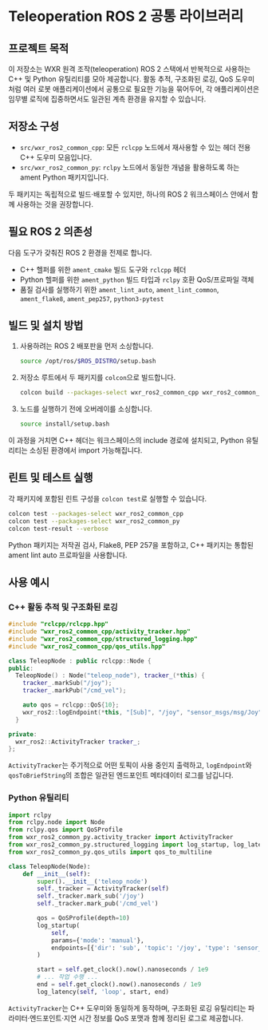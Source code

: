 # Teleoperation ROS 2 공통 라이브러리

## 프로젝트 목적
이 저장소는 WXR 원격 조작(teleoperation) ROS 2 스택에서 반복적으로 사용하는 C++ 및 Python 유틸리티를 모아 제공합니다. 활동 추적, 구조화된 로깅, QoS 도우미처럼 여러 로봇 애플리케이션에서 공통으로 필요한 기능을 묶어두어, 각 애플리케이션은 임무별 로직에 집중하면서도 일관된 계측 환경을 유지할 수 있습니다.

## 저장소 구성
- `src/wxr_ros2_common_cpp`: 모든 `rclcpp` 노드에서 재사용할 수 있는 헤더 전용 C++ 도우미 모음입니다.
- `src/wxr_ros2_common_py`: `rclpy` 노드에서 동일한 개념을 활용하도록 하는 ament Python 패키지입니다.

두 패키지는 독립적으로 빌드·배포할 수 있지만, 하나의 ROS 2 워크스페이스 안에서 함께 사용하는 것을 권장합니다.

## 필요 ROS 2 의존성
다음 도구가 갖춰진 ROS 2 환경을 전제로 합니다.
- C++ 헬퍼를 위한 `ament_cmake` 빌드 도구와 `rclcpp` 헤더
- Python 헬퍼를 위한 `ament_python` 빌드 타입과 `rclpy` 호환 QoS/프로파일 객체
- 품질 검사를 실행하기 위한 `ament_lint_auto`, `ament_lint_common`, `ament_flake8`, `ament_pep257`, `python3-pytest`

## 빌드 및 설치 방법
1. 사용하려는 ROS 2 배포판을 먼저 소싱합니다.
   ```bash
   source /opt/ros/$ROS_DISTRO/setup.bash
   ```
2. 저장소 루트에서 두 패키지를 `colcon`으로 빌드합니다.
   ```bash
   colcon build --packages-select wxr_ros2_common_cpp wxr_ros2_common_py
   ```
3. 노드를 실행하기 전에 오버레이를 소싱합니다.
   ```bash
   source install/setup.bash
   ```

이 과정을 거치면 C++ 헤더는 워크스페이스의 include 경로에 설치되고, Python 유틸리티는 소싱된 환경에서 import 가능해집니다.

## 린트 및 테스트 실행
각 패키지에 포함된 린트 구성을 `colcon test`로 실행할 수 있습니다.
```bash
colcon test --packages-select wxr_ros2_common_cpp
colcon test --packages-select wxr_ros2_common_py
colcon test-result --verbose
```
Python 패키지는 저작권 검사, Flake8, PEP 257을 포함하고, C++ 패키지는 통합된 ament lint auto 프로파일을 사용합니다.

## 사용 예시
### C++ 활동 추적 및 구조화된 로깅
```cpp
#include "rclcpp/rclcpp.hpp"
#include "wxr_ros2_common_cpp/activity_tracker.hpp"
#include "wxr_ros2_common_cpp/structured_logging.hpp"
#include "wxr_ros2_common_cpp/qos_utils.hpp"

class TeleopNode : public rclcpp::Node {
public:
  TeleopNode() : Node("teleop_node"), tracker_(*this) {
    tracker_.markSub("/joy");
    tracker_.markPub("/cmd_vel");

    auto qos = rclcpp::QoS{10};
    wxr_ros2::logEndpoint(*this, "[Sub]", "/joy", "sensor_msgs/msg/Joy", wxr_ros2::qosToBriefString(qos));
  }

private:
  wxr_ros2::ActivityTracker tracker_;
};
```
`ActivityTracker`는 주기적으로 어떤 토픽이 사용 중인지 출력하고, `logEndpoint`와 `qosToBriefString`의 조합은 일관된 엔드포인트 메타데이터 로그를 남깁니다.

### Python 유틸리티
```python
import rclpy
from rclpy.node import Node
from rclpy.qos import QoSProfile
from wxr_ros2_common_py.activity_tracker import ActivityTracker
from wxr_ros2_common_py.structured_logging import log_startup, log_latency
from wxr_ros2_common_py.qos_utils import qos_to_multiline

class TeleopNode(Node):
    def __init__(self):
        super().__init__('teleop_node')
        self._tracker = ActivityTracker(self)
        self._tracker.mark_sub('/joy')
        self._tracker.mark_pub('/cmd_vel')

        qos = QoSProfile(depth=10)
        log_startup(
            self,
            params={'mode': 'manual'},
            endpoints=[{'dir': 'sub', 'topic': '/joy', 'type': 'sensor_msgs/msg/Joy', 'qos': qos}],
        )

        start = self.get_clock().now().nanoseconds / 1e9
        # ... 작업 수행 ...
        end = self.get_clock().now().nanoseconds / 1e9
        log_latency(self, 'loop', start, end)
```
`ActivityTracker`는 C++ 도우미와 동일하게 동작하며, 구조화된 로깅 유틸리티는 파라미터·엔드포인트·지연 시간 정보를 QoS 포맷과 함께 정리된 로그로 제공합니다.
